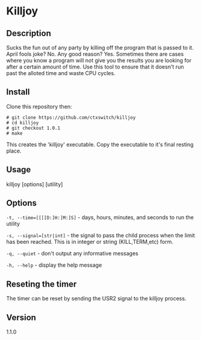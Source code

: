 Killjoy
=======

## Description
Sucks the fun out of any party by killing off the program that is passed to it.  April fools joke? No. Any good reason? Yes. Sometimes there are cases where you know a program will not give you the results you are looking for after a certain amount of time.  Use this tool to ensure that it doesn't run past the alloted time and waste CPU cycles.

## Install

Clone this repository then:

    # git clone https://github.com/ctxswitch/killjoy
    # cd killjoy
    # git checkout 1.0.1
    # make

This creates the 'killjoy' executable.  Copy the executable to it's final resting place.

## Usage

killjoy \[options\] \[utility\]

## Options

```-t, --time=[[[[D:]H:]M:]S]``` - days, hours, minutes, and seconds to run the utility

```-s, --signal=[str|int]``` - the signal to pass the child process when the limit has been reached.  This is in integer or string (KILL,TERM,etc) form.

```-q, --quiet``` - don't output any informative messages

```-h, --help``` - display the help message

## Reseting the timer

The timer can be reset by sending the USR2 signal to the killjoy process.

## Version
1.1.0
